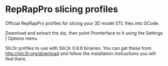 RepRapPro slicing profiles
========

Official RepRapPro profiles for slicing your 3D model STL files into GCode.

Download and extract the zip, then point Pronterface to it using the Settings | Options menu.

Slic3r profiles to use with Slic3r 0.9.9 binaries. You can get these from http://slic3r.org/download and follow the installation instructions you will find there.


